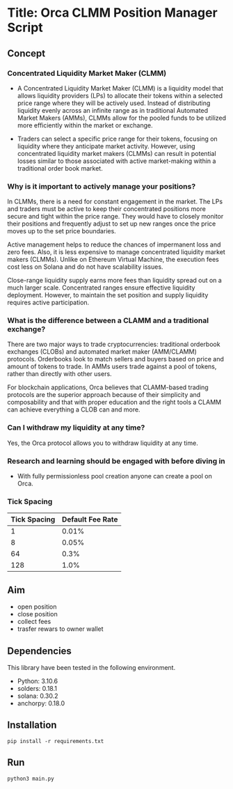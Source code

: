 
# Title: Orca CLMM Position Manager Script

## Concept
### Concentrated Liquidity Market Maker (CLMM)
- A Concentrated Liquidity Market Maker (CLMM) is a liquidity model that allows liquidity providers (LPs) to allocate their tokens within a selected price range where they will be actively used. Instead of distributing liquidity evenly across an infinite range as in traditional Automated Market Makers (AMMs), CLMMs allow for the pooled funds to be utilized more efficiently within the market or exchange.

- Traders can select a specific price range for their tokens, focusing on liquidity where they anticipate market activity. However, using concentrated liquidity market makers (CLMMs) can result in potential losses similar to those associated with active market-making within a traditional order book market.

### Why is it important to actively manage your positions?

In CLMMs, there is a need for constant engagement in the market. The LPs and traders must be active to keep their concentrated positions more secure and tight within the price range. They would have to closely monitor their positions and frequently adjust to set up new ranges once the price moves up to the set price boundaries.

Active management helps to reduce the chances of impermanent loss and zero fees. Also, it is less expensive to manage concentrated liquidity market makers (CLMMs). Unlike on Ethereum Virtual Machine, the execution fees cost less on Solana and do not have scalability issues.

Close-range liquidity supply earns more fees than liquidity spread out on a much larger scale. Concentrated ranges ensure effective liquidity deployment. However, to maintain the set position and supply liquidity requires active participation. 

### What is the difference between a CLAMM and a traditional exchange?
There are two major ways to trade cryptocurrencies: traditional orderbook exchanges (CLOBs) and automated market maker (AMM/CLAMM) protocols. Orderbooks look to match sellers and buyers based on price and amount of tokens to trade. In AMMs users trade against a pool of tokens, rather than directly with other users. 

For blockchain applications, Orca believes that CLAMM-based trading protocols are the superior approach because of their simplicity and composability and that with proper education and the right tools a CLAMM can achieve everything a CLOB can and more.

### Can I withdraw my liquidity at any time?
Yes, the Orca protocol allows you to withdraw liquidity at any time.

### Research and learning should be engaged with before diving in

- With fully permissionless pool creation anyone can create a pool on Orca.

### Tick Spacing
<table>
<thead>
<tr>
    <th>Tick Spacing</th>
    <th>Default Fee Rate</th>
</tr>
</thead>
<tbody>
<tr>
    <td>1</td>
    <td>0.01%</td>
</tr>
<tr>
    <td>8</td>
    <td>0.05%</td>
</tr>
<tr>
    <td>64</td>
    <td>0.3%</td>
</tr>
<tr>
    <td>128</td>
    <td>1.0%</td>
</tr>
</tbody>
</table>

## Aim
- open position
- close position
- collect fees
- trasfer rewars to owner wallet

## Dependencies
This library have been tested in the following environment.

* Python: 3.10.6
* solders: 0.18.1
* solana: 0.30.2
* anchorpy: 0.18.0

## Installation
```commandline
pip install -r requirements.txt
```

## Run

```commandline
python3 main.py
```
